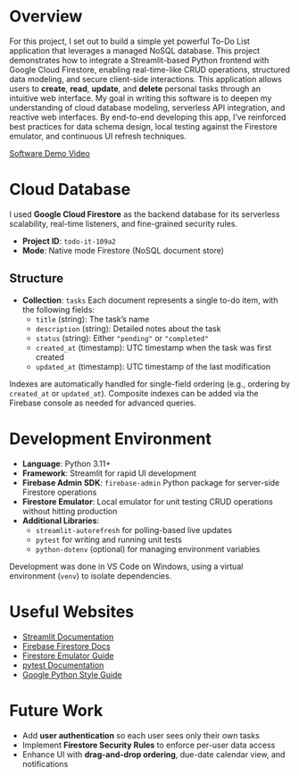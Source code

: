 # Overview
For this project, I set out to build a simple yet powerful To-Do List application that leverages a managed NoSQL database. This project demonstrates how to integrate a Streamlit-based Python frontend with Google Cloud Firestore, enabling real-time-like CRUD operations, structured data modeling, and secure client-side interactions. This application allows users to **create**, **read**, **update**, and **delete** personal tasks through an intuitive web interface.
My goal in writing this software is to deepen my understanding of cloud database modeling, serverless API integration, and reactive web interfaces. By end-to-end developing this app, I’ve reinforced best practices for data schema design, local testing against the Firestore emulator, and continuous UI refresh techniques.

[Software Demo Video](https://www.youtube.com/watch?v=iBMld7mT5t0)

# Cloud Database
I used **Google Cloud Firestore** as the backend database for its serverless scalability, real-time listeners, and fine-grained security rules.

- **Project ID**: `todo-it-109a2`
- **Mode**: Native mode Firestore (NoSQL document store)

## Structure
- **Collection**: `tasks`
  Each document represents a single to-do item, with the following fields:
  - `title` (string): The task’s name
  - `description` (string): Detailed notes about the task
  - `status` (string): Either `"pending"` or `"completed"`
  - `created_at` (timestamp): UTC timestamp when the task was first created
  - `updated_at` (timestamp): UTC timestamp of the last modification

Indexes are automatically handled for single-field ordering (e.g., ordering by `created_at` or `updated_at`). Composite indexes can be added via the Firebase console as needed for advanced queries.

# Development Environment
- **Language**: Python 3.11+
- **Framework**: Streamlit for rapid UI development
- **Firebase Admin SDK**: `firebase-admin` Python package for server-side Firestore operations
- **Firestore Emulator**: Local emulator for unit testing CRUD operations without hitting production
- **Additional Libraries**:
  - `streamlit-autorefresh` for polling-based live updates
  - `pytest` for writing and running unit tests
  - `python-dotenv` (optional) for managing environment variables

Development was done in VS Code on Windows, using a virtual environment (`venv`) to isolate dependencies.

# Useful Websites
- [Streamlit Documentation](https://docs.streamlit.io/)
- [Firebase Firestore Docs](https://firebase.google.com/docs/firestore)
- [Firestore Emulator Guide](https://firebase.google.com/docs/emulator-suite)
- [pytest Documentation](https://docs.pytest.org/)
- [Google Python Style Guide](https://google.github.io/styleguide/pyguide.html)

# Future Work
- Add **user authentication** so each user sees only their own tasks
- Implement **Firestore Security Rules** to enforce per-user data access
- Enhance UI with **drag-and-drop ordering**, due-date calendar view, and notifications